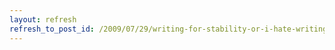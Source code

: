 ```yaml
---
layout: refresh
refresh_to_post_id: /2009/07/29/writing-for-stability-or-i-hate-writing-tests
---
```

